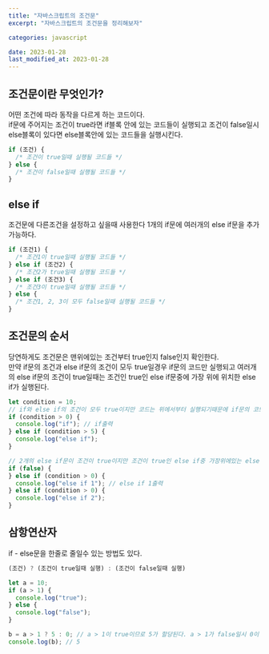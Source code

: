```yaml
---
title: "자바스크립트의 조건문"
excerpt: "자바스크립트의 조건문을 정리해보자"

categories: javascript

date: 2023-01-28
last_modified_at: 2023-01-28
---
```


## 조건문이란 무엇인가?

어떤 조건에 따라 동작을 다르게 하는 코드이다.  
if문에 주어지는 조건이 true라면 if블록 안에 있는 코드들이 실행되고 조건이 false일시 else블록이 있다면 else블록안에 있는 코드들을 실행시킨다.

```javascript
if (조건) {
  /* 조건이 true일때 실행될 코드들 */
} else {
  /* 조건이 false일때 실행될 코드들 */
}
```

## else if

조건문에 다른조건을 설정하고 싶을때 사용한다 1개의 if문에 여러개의 else if문을 추가가능하다.

```javascript
if (조건1) {
  /* 조건1이 true일때 실행될 코드들 */
} else if (조건2) {
  /* 조건2가 true일때 실행될 코드들 */
} else if (조건3) {
  /* 조건3이 true일때 실행될 코드들 */
} else {
  /* 조건1, 2, 3이 모두 false일때 실행될 코드들 */
}
```

## 조건문의 순서

당연하게도 조건문은 맨위에있는 조건부터 true인지 false인지 확인한다.  
만약 if문의 조건과 else if문의 조건이 모두 true일경우 if문의 코드만 실행되고 여러개의 else if문의 조건이 true일때는 조건인 true인 else if문중에 가장 위에 위치한 else if가 실행된다.

```javascript
let condition = 10;
// if와 else if의 조건이 모두 true이지만 코드는 위에서부터 실행되기때문에 if문의 코드만 실행된다.
if (condition > 0) {
  console.log("if"); // if출력
} else if (condition > 5) {
  console.log("else if");
}

// 2개의 else if문이 조건이 true이지만 조건이 true인 else if중 가장위에있는 else if가 실행된다.
if (false) {
} else if (condition > 0) {
  console.log("else if 1"); // else if 1출력
} else if (condition > 0) {
  console.log("else if 2");
}
```

## 삼항연산자

if - else문을 한줄로 줄일수 있는 방법도 있다.

```javascript
(조건) ? (조건이 true일때 실행) : (조건이 false일때 실행)
```

```javascript
let a = 10;
if (a > 1) {
  console.log("true");
} else {
  console.log("false");
}

b = a > 1 ? 5 : 0; // a > 1이 true이므로 5가 할당된다. a > 1가 false일시 0이 할당됨
console.log(b); // 5
```
